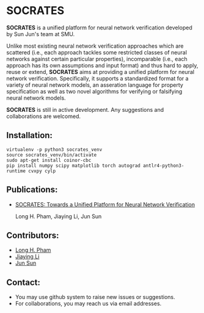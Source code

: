 # SOCRATES

**SOCRATES** is a unified platform for neural network verification developed by Sun Jun's team at SMU.

Unlike most existing neural network verification approaches which are scattered (i.e., each approach tackles some restricted classes of neural networks against certain particular properties), incomparable (i.e., each approach has its own assumptions and input format) and thus hard to apply, reuse or extend, **SOCRATES** aims at providing a unified platform for neural network verification. Specifically, it supports a standardized format for a variety of neural network models, an asseration language for property specification as well as two novel algorithms for verifying or falsifying neural network models.

**SOCRATES** is still in active development. Any suggestions and collaborations are welcomed.

## Installation:

```
virtualenv -p python3 socrates_venv
source socrates_venv/bin/activate
sudo apt-get install coinor-cbc
pip install numpy scipy matplotlib torch autograd antlr4-python3-runtime cvxpy cylp
```

## Publications:

- [SOCRATES: Towards a Unified Platform for Neural Network Verification](https://arxiv.org/abs/2007.11206)

  Long H. Pham, Jiaying Li, Jun Sun

## Contributors:

- [Long H. Pham](https://longph1989.bitbucket.io/)
- [Jiaying Li](http://jiaying.li)
- [Jun Sun](http://sunjun.site)

## Contact:

- You may use github system to raise new issues or suggestions.
- For collaborations, you may reach us via email addresses.

